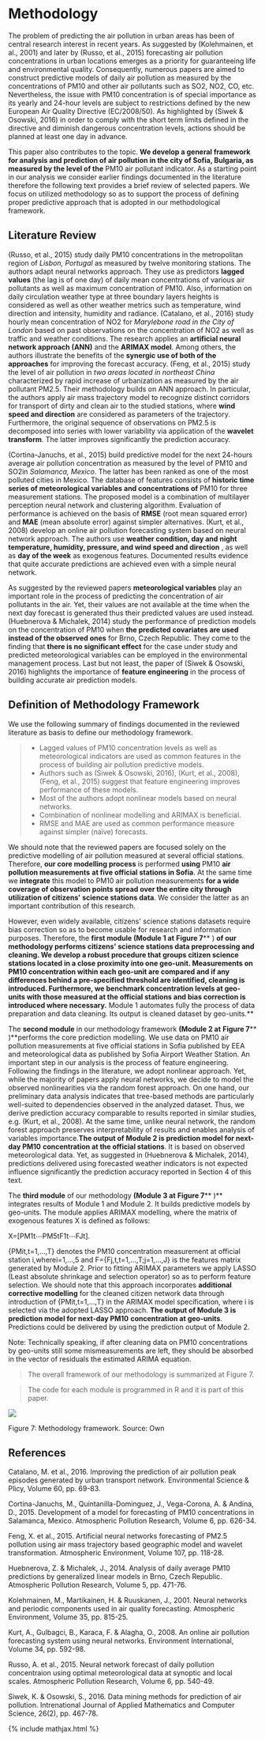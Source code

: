 # Methodology

The problem of predicting the air pollution in urban areas has been of central research interest in recent years. As suggested by (Kolehmainen, et al., 2001) and later by (Russo, et al., 2015) forecasting air pollution concentrations in urban locations emerges as a priority for guaranteeing life and environmental quality. Consequently, numerous papers are aimed to construct predictive models of daily air pollution as measured by the concentrations of PM10
 and other air pollutants such as SO2, NO2, CO, etc. Nevertheless, the issue with PM10 concentration is of special importance as its yearly and 24-hour levels are subject to restrictions defined by the new European Air Quality Directive (EC/2008/50). As highlighted by (Siwek &amp; Osowski, 2016) in order to comply with the short term limits defined in the directive and diminish dangerous concentration levels, actions should be planned at least one day in advance.

This paper also contributes to the topic. **We develop a general framework for analysis and prediction of air pollution in the city of Sofia, Bulgaria, as measured by the level of the** PM10 air pollutant indicator. As a starting point in our analysis we consider earlier findings documented in the literature therefore the following text provides a brief review of selected papers. We focus on utilized methodology so as to support the process of defining proper predictive approach that is adopted in our methodological framework.

## Literature Review

(Russo, et al., 2015) study daily PM10 concentrations in the metropolitan region of _Lisbon, Portugal_ as measured by twelve monitoring stations. The authors adapt neural networks approach. They use as predictors **lagged values** (the lag is of one day) of daily mean concentrations of various air pollutants as well as maximum concentration of PM10. Also, information on daily circulation weather type at three boundary layers heights is considered as well as other weather metrics such as temperature, wind direction and intensity, humidity and radiance. (Catalano, et al., 2016) study hourly mean concentration of NO2 for _Marylebone road in the City of London_ based on past observations on the concentration of NO2 as well as traffic and weather conditions. The research applies an **artificial neural network approach (ANN)** and the **ARIMAX model**. Among others, the authors illustrate the benefits of the **synergic use of both of the approaches** for improving the forecast accuracy. (Feng, et al., 2015) study the level of air pollution in _two areas located in northeast China_ characterized by rapid increase of urbanization as measured by the air pollutant PM2.5. Their methodology builds on ANN approach. In particular, the authors apply air mass trajectory model to recognize distinct corridors for transport of dirty and clean air to the studied stations, where **wind speed and direction** are considered as parameters of the trajectory. Furthermore, the original sequence of observations on PM2.5 is decomposed into series with lower variability via application of the **wavelet transform**. The latter improves significantly the prediction accuracy.

(Cortina-Januchs, et al., 2015) build predictive model for the next 24-hours average air pollution concentration as measured by the level of PM10 and SO2in _Salamanca, Mexico_. The latter has been ranked as one of the most polluted cities in Mexico. The database of features consists of **historic time series of meteorological variables and concentrations of** PM10 for three measurement stations. The proposed model is a combination of multilayer perception neural network and clustering algorithm. Evaluation of performance is achieved on the basis of **RMSE** (root mean squared error) and **MAE** (mean absolute error) against simpler alternatives. (Kurt, et al., 2008) develop an online air pollution forecasting system based on neural network approach. The authors use **weather condition, day and night temperature, humidity, pressure, and wind speed and direction** , as well as **day of the week** as exogenous features. Documented results evidence that quite accurate predictions are achieved even with a simple neural network.

As suggested by the reviewed papers **meteorological variables** play an important role in the process of predicting the concentration of air pollutants in the air. Yet, their values are not available at the time when the next day forecast is generated thus their predicted values are used instead. (Huebnerova &amp; Michalek, 2014) study the performance of prediction models on the concentration of PM10 when **the predicted covariates are used instead of the observed ones** for Brno, Czech Republic. They come to the finding that **there is no significant effect** for the case under study and predicted meteorological variables can be employed in the environmental management process. Last but not least, the paper of (Siwek &amp; Osowski, 2016) highlights the importance of **feature engineering** in the process of building accurate air prediction models.

## Definition of Methodology Framework

We use the following summary of findings documented in the reviewed literature as basis to define our methodology framework.

> - Lagged values of PM10 concentration levels as well as meteorological indicators are used as common features in the process of building air pollution predictive models.
> - Authors such as (Siwek &amp; Osowski, 2016), (Kurt, et al., 2008), (Feng, et al., 2015) suggest that feature engineering improves performance of these models.
> - Most of the authors adopt nonlinear models based on neural networks.
> - Combination of nonlinear modelling and ARIMAX is beneficial.
> - RMSE and MAE are used as common performance measure against simpler (naïve) forecasts.

We should note that the reviewed papers are focused solely on the predictive modelling of air pollution measured at several official stations. Therefore, **our core modelling process** is performed **using** PM10 **air pollution measurements**  **at five official stations in Sofia**. At the same time we **integrate** this model to PM10 air pollution measurements **for a wide coverage of observation points spread over the entire city through utilization of citizens&#39; science stations data**. We consider the latter as an important contribution of this research.

However, even widely available, citizens&#39; science stations datasets require bias correction so as to become usable for research and information purposes. Therefore, the **first module (Module 1 at**  **Figure 7**** ) **of our methodology performs citizens&#39; science stations data preprocessing and cleaning. We develop a robust procedure that groups citizen science stations located in a close proximity into one geo-unit.  Measurements on PM10 concentration within each geo-unit are compared and if any differences behind a pre-specified threshold are identified, cleaning is introduced. Furthermore, we benchmark concentration levels at geo-units with those measured at the official stations and bias correction is introduced where necessary.** Module 1 automates fully the process of data preparation and data cleaning. Its output is cleaned dataset by geo-units.**

The **second module** in our methodology framework **(Module 2 at**  **Figure 7**** )**performs the core prediction modelling. We use data on PM10 air pollution measurements at five official stations in Sofia published by EEA and meteorological data as published by Sofia Airport Weather Station. An important step in our analysis is the process of feature engineering. Following the findings in the literature, we adopt nonlinear approach. Yet, while the majority of papers apply neural networks, we decide to model the observed nonlinearities via the random forest approach. On one hand, our preliminary data analysis indicates that tree-based methods are particularly well-suited to dependencies observed in the analyzed dataset. Thus, we derive prediction accuracy comparable to results reported in similar studies, e.g. (Kurt, et al., 2008). At the same time, unlike neural network, the random forest approach preserves interpretability of results and enables analysis of variables importance.**The output of Module 2 is prediction model for next-day PM10** **concentration at the official stations**. It is based on observed meteorological data. Yet, as suggested in (Huebnerova &amp; Michalek, 2014), predictions delivered using forecasted weather indicators is not expected influence significantly the prediction accuracy reported in Section 4 of this text.

The **third module** of our methodology **(Module 3 at**  **Figure 7**** )** integrates results of Module 1 and Module 2. It builds predictive models by geo-units. The module applies ARIMAX modelling, where the matrix of exogenous features X is defined as follows:

X=[PM1t⋯PM5tF1t⋯FJt].

{PMit,t=1,…,T}
 denotes the PM10 concentration measurement at official station i,wherei=1,…,5 and F={Fj,t,t=1,…,T;j=1,…,J} is the features matrix generated by Module 2. Prior to fitting ARIMAX parameters we apply LASSO (Least absolute shrinkage and selection operator) so as to perform feature selection. We should note that this approach incorporates **additional**  **corrective modelling** for the cleaned citizen network data through introduction of {PMit,t=1,…,T} in the ARIMAX model specification, where i is selected via the adopted LASSO approach. **The output of Module 3 is prediction model for next-day PM10** **concentration at geo-units**. Predictions could be delivered by using the prediction output of Module 2.

Note: Technically speaking, if after cleaning data on PM10
 concentrations by geo-units still some mismeasurements are left, they should be absorbed in the vector of residuals the estimated ARIMA equation.

> The overall framework of our methodology is summarized at Figure 7.

> The code for each module is programmed in R and it is part of this paper.

 ![](/media/method.png)

Figure 7: Methodology framework. Source: Own

## References

Catalano, M. et al., 2016. Improving the prediction of air pollution peak episodes generated by urban transport network. Environmental Science &amp; Plicy, Volume 60, pp. 69-83.

Cortina-Januchs, M., Quintanilla-Dominguez, J., Vega-Corona, A. &amp; Andina, D., 2015. Development of a model for forecasting of PM10 concentrations in Salamanca, Mexico. Atmospheric Pollution Research, Volume 6, pp. 626-34.

Feng, X. et al., 2015. Artificial neural networks forecasting of PM2.5 pollution using air mass trajectory based geographic model and wavelet transformation. Atmospheric Environment, Volume 107, pp. 118-28.

Huebnerova, Z. &amp; Michalek, J., 2014. Analysis of daily average PM10 predictions by generalized linear models in Brno, Czech Republic. Atmospheric Pollution Research, Volume 5, pp. 471-76.

Kolehmainen, M., Martikainen, H. &amp; Ruuskanen, J., 2001. Neural networks and periodic components used in air quality forecasting. Atmospheric Environment, Volume 35, pp. 815-25.

Kurt, A., Gulbagci, B., Karaca, F. &amp; Alagha, O., 2008. An online air pollution forecasting system using neural networks. Environment International, Volume 34, pp. 592-98.

Russo, A. et al., 2015. Neural network forecast of daily pollution concentraion using optimal meteorological data at synoptic and local scales. Atmospheric Pollution Research, Volume 6, pp. 540-49.

Siwek, K. &amp; Osowski, S., 2016. Data mining methods for prediction of air pollution. Intrenational Journal of Applied Mathematics and Computer Science, 26(2), pp. 467-78.

{% include mathjax.html %}
